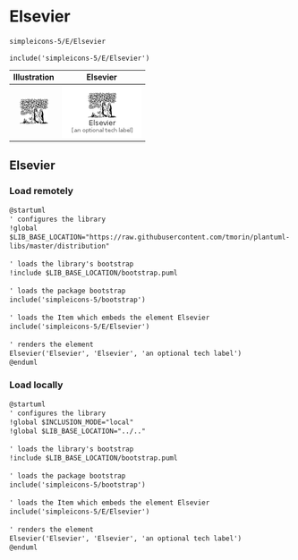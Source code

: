 # Elsevier


```text
simpleicons-5/E/Elsevier
```

```text
include('simpleicons-5/E/Elsevier')
```



| Illustration | Elsevier |
| :---: | :---: |
| ![illustration for Illustration](../../simpleicons-5/E/Elsevier.png) | ![illustration for Elsevier](../../simpleicons-5/E/Elsevier.Local.png) |




## Elsevier

### Load remotely
```plantuml
@startuml
' configures the library
!global $LIB_BASE_LOCATION="https://raw.githubusercontent.com/tmorin/plantuml-libs/master/distribution"

' loads the library's bootstrap
!include $LIB_BASE_LOCATION/bootstrap.puml

' loads the package bootstrap
include('simpleicons-5/bootstrap')

' loads the Item which embeds the element Elsevier
include('simpleicons-5/E/Elsevier')

' renders the element
Elsevier('Elsevier', 'Elsevier', 'an optional tech label')
@enduml
```

### Load locally
```plantuml
@startuml
' configures the library
!global $INCLUSION_MODE="local"
!global $LIB_BASE_LOCATION="../.."

' loads the library's bootstrap
!include $LIB_BASE_LOCATION/bootstrap.puml

' loads the package bootstrap
include('simpleicons-5/bootstrap')

' loads the Item which embeds the element Elsevier
include('simpleicons-5/E/Elsevier')

' renders the element
Elsevier('Elsevier', 'Elsevier', 'an optional tech label')
@enduml
```

